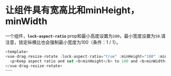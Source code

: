 # 让组件具有宽高比和minHeight，minWidth

一个组件，<b>`lock-aspect-ratio` </b> prop和最小高度设置为`100`，最小宽度设置为`50`.请注意，锁定纵横比也会强制最小宽度为100（条件：1 / 1）。

```js
<template>
<vue-drag-resize-rotate :lock-aspect-ratio="true" :minHeight="100" :minWidth="50">
  <p>Keep aspect ratio and set <b>minHeight</b> to 100 and <b>minWidth</b> to 50.</p>
</vue-drag-resize-rotate>
~~~

